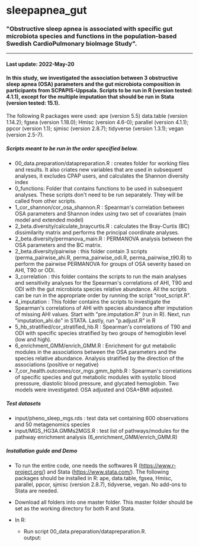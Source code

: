 # sleepapnea_gut

### "Obstructive sleep apnea is associated with specific gut microbiota species and functions in the population-based Swedish CardioPulmonary bioImage Study".

***

#### Last update: 2022-May-20

 

#### In this study, we investigated the association between 3 obstructive sleep apnea (OSA) parameters and the gut microbiota composition in participants from SCPAPIS-Uppsala. Scripts to be run in R (version tested: 4.1.1), except for the multiple imputation that should be run in Stata (version tested: 15.1). 

The following R packages were used: 
ape (version 5.5)
data.table (version 1.14.2);
fgsea (version 1.18.0); 
Hmisc (version 4.6-0); 
parallel (version 4.1.1); 
ppcor (version 1.1); 
sjmisc (version 2.8.7); 
tidyverse (version 1.3.1); 
vegan (version 2.5-7).

##### Scripts meant to be run in the order specified below. 

* 00_data.preparation/datapreparation.R : creates folder for working files and results. It also criates new variables that are used in subsequent analyses, it excludes CPAP users, and calculates the Shannon diversity index
* 0_functions: Folder that contains functions to be used in subsequent analyses. These scripts don't need to be run separately. They will be called from other scripts. 
* 1_cor_shannon/cor_osa_shannon.R : Spearman's correlation between OSA parameters and Shannon index using two set of covariates (main model and extended model)
* 2_beta.diversity/calculate_braycurtis.R : calculates the Bray-Curtis (BC) dissimilarity matrix and performs the principal coordinate analyses. 
* 2_beta.diversity/permanova_main.R : PERMANOVA analysis between the OSA parameters and the BC matrix.
* 2_beta.diversity/pairwise : this folder contain 3 scripts (perma_pairwise_ahi.R, perma_pairwise_odi.R, perma_pairwise_t90.R) to perform the pairwise PERMANOVA for groups of OSA severity based on AHI, T90 or ODI. 
* 3_correlation : this folder contains the scripts to run the main analyses and sensitivity analyses for the Spearman's correlations of AHI, T90 and ODI with the gut microbiota species relative abundance. All the scripts can be run in the appropriate order by running the script "root_script.R". 
* 4_imputation : This folder contains the scripts to investigate the Spearman's correlations of AHI with species abundance after imputation of missing AHI values. Start with "pre.imputation.R" (run in R). Next, run "imputation_ahi.do" in STATA. Lastly, run "p.adjust.R" in R
* 5_hb_stratified/cor_stratified_hb.R : Spearman's correlations of T90 and ODI with specific species stratified by two groups of hemoglobin level (low and high). 
* 6_enrichment_GMM/enrich_GMM.R : Enrichment for gut metabolic modules in the associations between the OSA parameters and the species relative abundance. Analysis stratified by the direction of the associations (positive or negative) 
* 7_cor_health.outcomes/cor_mgs.gmm_bphb.R : Spearman's correlations of specific species and gut metabolic modules with systolic blood presssure, diastolic blood pressure, and glycated hemoglobin. Two models were investigated: OSA adjusted and OSA+BMI adjusted. 


##### Test datasets 
    
* input/pheno_sleep_mgs.rds : test data set containing 600 observations and 50 metagenomics species 
* input/MGS_HG3A.GMMs2MGS.R : test list of pathways/modules for the pathway enrichment analysis (6_enrichment_GMM/enrich_GMM.R)


##### Installation guide and Demo

* To run the entire code, one needs the softwares R (https://www.r-project.org/) and Stata (https://www.stata.com/). The following packages should be installed in R: ape, data.table, fgsea,
Hmisc, parallel, ppcor, sjmisc (version 2.8.7), tidyverse, vegan. No add-ons to Stata are needed. 

* Download all folders into one master folder. This master folder should be set as the working directory for both R and Stata. 

* In R:
     *  Run script 00_data.preparation/datapreparation.R.    
     output: 

